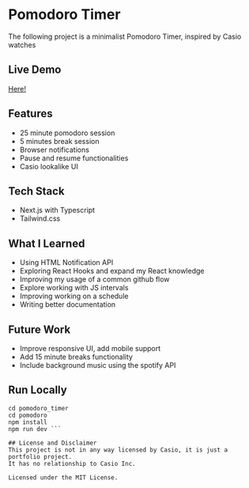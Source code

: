 # Pomodoro Timer
The following project is a minimalist Pomodoro Timer, inspired by Casio watches

## Live Demo
[Here!](https://pomodoro-timer-eta-sand.vercel.app/)

## Features
- 25 minute pomodoro session
- 5 minutes break session
- Browser notifications
- Pause and resume functionalities
- Casio lookalike UI

## Tech Stack
- Next.js with Typescript
- Tailwind.css

## What I Learned
- Using HTML Notification API
- Exploring React Hooks and expand my React knowledge
- Improving my usage of a common github flow
- Explore working with JS intervals
- Improving working on a schedule 
- Writing better documentation

## Future Work
- Improve responsive UI, add mobile support
- Add 15 minute breaks functionality
- Include background music using the spotify API

## Run Locally
```git clone  https://github.com/Mgalinri/pomodoro_timer.git
cd pomodoro_timer
cd pomodoro
npm install
npm run dev ```

## License and Disclaimer
This project is not in any way licensed by Casio, it is just a portfolio project. 
It has no relationship to Casio Inc.

Licensed under the MIT License.
